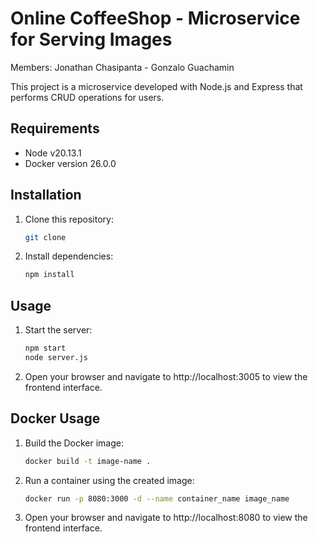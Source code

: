 # Online CoffeeShop - Microservice for Serving Images

Members: Jonathan Chasipanta - Gonzalo Guachamin

This project is a microservice developed with Node.js and Express that performs CRUD operations for users.

## Requirements

- Node v20.13.1
- Docker version 26.0.0 

## Installation

1. Clone this repository:
    ```bash
    git clone 

2. Install dependencies:
    ```bash
    npm install
    ```

## Usage

1. Start the server:
    ```bash
    npm start
    node server.js
    ```

2. Open your browser and navigate to http://localhost:3005 to view the frontend interface.
## Docker Usage

1. Build the Docker image:
    ```bash
    docker build -t image-name .
    ```

2. Run a container using the created image:
    ```bash
    docker run -p 8080:3000 -d --name container_name image_name
    ```

3. Open your browser and navigate to http://localhost:8080 to view the frontend interface.

   

